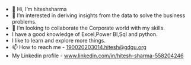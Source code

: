- 👋 Hi, I’m hiteshsharma
- 👀 I’m interested in deriving insights from the data to solve the business problems.
- 💞️ I’m looking to collaborate the Corporate world with my skills.
- I have a good knowledge of Excel,Power BI,Sql and python.
- I like to learn and explore more things.
- 📫 How to reach me -  190020203014.hitesh@gdgu.org
-  My Linkedin profile - www.linkedin.com/in/hitesh-sharma-558204246  
                    
                     
  

<!---
hiteshsharma936/hiteshsharma936 is a ✨ special ✨ repository because its `README.md` (this file) appears on your GitHub profile.
You can click the Preview link to take a look at your changes.
--->
